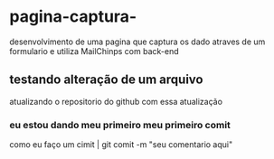 # pagina-captura-
desenvolvimento de uma pagina que captura os dado  atraves de um formulario e utiliza MailChinps com back-end 

## testando alteração de um arquivo 
atualizando o repositorio do github com essa atualização 

### eu estou dando meu primeiro meu primeiro comit
como eu faço um cimit | git comit -m "seu comentario aqui"  